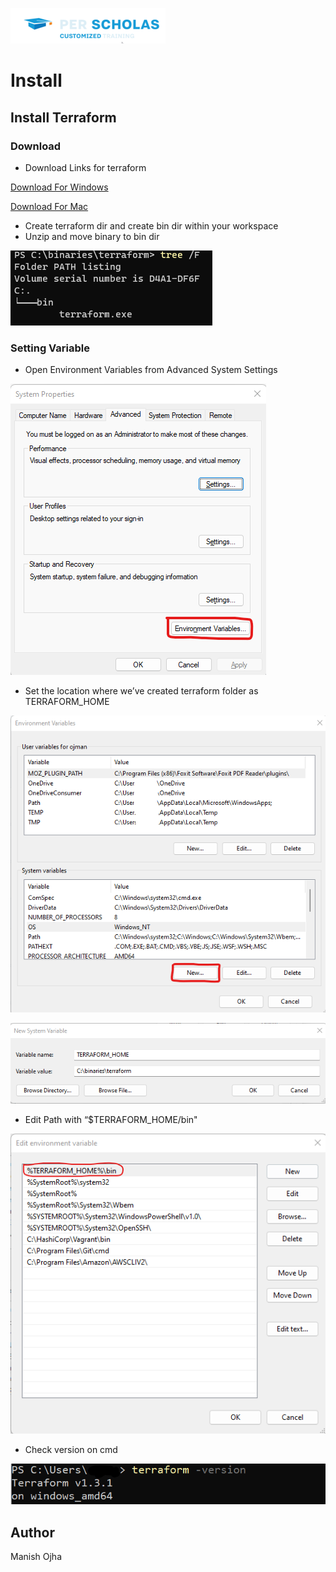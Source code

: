 [![Per Scholas](../per_scholas.png)](https://www.perscholas.org) 

# Install

## Install Terraform

### Download
 
- Download Links for terraform

[Download For Windows](https://releases.hashicorp.com/terraform/1.3.1/terraform_1.3.1_windows_amd64.zip)

[Download For Mac](https://releases.hashicorp.com/terraform/1.3.1/terraform_1.3.1_darwin_arm64.zip)

- Create terraform dir and create bin dir within your workspace
- Unzip and move binary to bin dir

![folder_structure](images/folder_structure.png)

### Setting Variable

- Open Environment Variables from Advanced System Settings

![env_var](images/env_var.png)

- Set the location where we’ve created terraform folder as TERRAFORM_HOME


![env_var_new](images/env_var_new.png)

![set_home](images/set_home.png)

- Edit Path with “$TERRAFORM_HOME/bin"

![env_var_new](images/edit_path_move.png)

- Check version on cmd

![check_version](images/check_version.png)

## Author
Manish Ojha